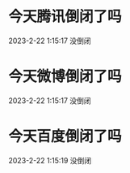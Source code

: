 # 今天腾讯倒闭了吗

2023-2-22 1:15:17 没倒闭

# 今天微博倒闭了吗

2023-2-22 1:15:17 没倒闭

# 今天百度倒闭了吗

2023-2-22 1:15:19 没倒闭

